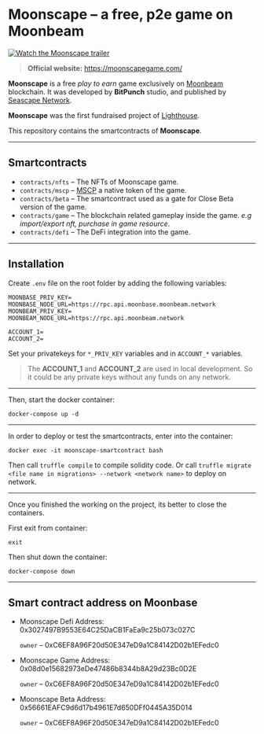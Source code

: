 # Moonscape &ndash; a free, p2e game on Moonbeam
[![Watch the Moonscape trailer](https://moonscapegame.com/assets/img/bg/gaming-bg1.webp)](https://www.youtube.com/watch?v=ncuh37dSrYg)

> **Official website:** https://moonscapegame.com/

**Moonscape** is a free *play to earn* game exclusively on [Moonbeam](https://moonbeam.network/) blockchain. It was developed by **BitPunch** studio, and published by [Seascape Network](https://seascape.network/).

**Moonscape** was the first fundraised project of [Lighthouse](https://seascape.house/).

This repository contains the smartcontracts of **Moonscape**.

---
## Smartcontracts

* `contracts/nfts` &ndash; The NFTs of Moonscape game.
* `contracts/mscp` &ndash; [MSCP](https://coinmarketcap.com/currencies/moonscape/) a native token of the game.
* `contracts/beta` &ndash; The smartcontract used as a gate for Close Beta version of the game.
* `contracts/game` &ndash; The blockchain related gameplay inside the game. *e.g import/export nft, purchase in game resource*.
* `contracts/defi` &ndash; The DeFi integration into the game. 

---
## Installation
Create `.env` file on the root folder by adding the following variables:

```
MOONBASE_PRIV_KEY=
MOONBASE_NODE_URL=https://rpc.api.moonbase.moonbeam.network
MOONBEAM_PRIV_KEY=
MOONBEAM_NODE_URL=https://rpc.api.moonbeam.network

ACCOUNT_1=
ACCOUNT_2=
```

Set your privatekeys for `*_PRIV_KEY` variables and in `ACCOUNT_*` variables.

> The **ACCOUNT_1** and **ACCOUNT_2** are used in local development. So it could be any private keys without any funds on any network.

---

Then, start the docker container:

```
docker-compose up -d
```


---

In order to deploy or test the smartcontracts, enter into the container:

```
docker exec -it moonscape-smartcontract bash
```

Then call `truffle compile` to compile solidity code. Or call `truffle migrate <file name in migrations> --network <network name>` to deploy on network.

---
Once you finished the working on the project, its better to close the containers.

First exit from container:

```
exit
```

Then shut down the container:

```
docker-compose down
```

---

## Smart contract address on Moonbase

* Moonscape Defi Address: 0x3027497B9553E64C25DaCB1FaEa9c25b073c027C

  `owner` &ndash; 0xC6EF8A96F20d50E347eD9a1C84142D02b1EFedc0

* Moonscape Game Address: 0x08d0e15682973eDe47486b8344b8A29d23Bc0D2E

  `owner` &ndash; 0xC6EF8A96F20d50E347eD9a1C84142D02b1EFedc0

* Moonscape Beta Address: 0x56661EAFC9d6d17b4961E7d650DFf0445A35D014

  `owner` &ndash; 0xC6EF8A96F20d50E347eD9a1C84142D02b1EFedc0
